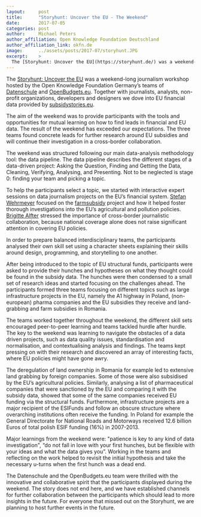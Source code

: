 ```yaml
---
layout:     post
title:      "Storyhunt: Uncover the EU - The Weekend"
date:       2017-07-05
categories: post
author:     Michael Peters
author_affiliation: Open Knowledge Foundation Deutschland
author_affiliation_link: okfn.de
image:      ../assets/posts/2017-07/storyhunt.JPG
excerpt:    >
  The [Storyhunt: Uncover the EU](https://storyhunt.de/) was a weekend-long journalism workshop hosted by the Open Knowledge Foundation Germany’s teams of [Datenschule](https://datenschule.de/) and [OpenBudgets.eu](http://openbudgets.eu/). Together with journalists, analysts, non-profit organizations, developers and designers we dove into EU financial data provided by [subsidystories.eu](http://subsidystories.eu/). 
---
```


The [Storyhunt: Uncover the EU](https://storyhunt.de/) was a weekend-long journalism workshop hosted by the Open Knowledge Foundation Germany’s teams of [Datenschule](https://datenschule.de/) and [OpenBudgets.eu](http://openbudgets.eu/). Together with journalists, analysts, non-profit organizations, developers and designers we dove into EU financial data provided by [subsidystories.eu](http://subsidystories.eu/). 

The aim of the weekend was to provide participants with the tools and opportunities for mutual learning on how to find leads in financial and EU data. The result of the weekend has exceeded our expectations. The three teams found concrete leads for further research around EU subsidies and will continue their investigation in a cross-border collaboration. 

The weekend was structured following our main data-analysis methodology tool: the data pipeline. The data pipeline describes the different stages of a data-driven project: Asking the Question, Finding and Getting the Data, Cleaning, Verifying, Analysing, and Presenting. Not to be neglected is stage 0: finding your team and picking a topic. 

To help the participants select a topic, we started with interactive expert sessions on data journalism projects on the EU’s financial system. [Stefan Wehrmeyer](https://twitter.com/stefanwehrmeyer?lang=en) focused on the [farmsubsidy](http://farmsubsidy.openspending.org/) project and how it helped foster thorough investigations into the EU’s agricultural and pollution policies. [Brigitte Alfter](http://www.alfter.dk/) stressed the importance of cross-border journalistic collaboration, because national coverage alone does not raise significant attention in covering EU policies. 

In order to prepare balanced interdisciplinary teams, the participants analysed their own skill set using a character sheets explaining their skills around design, programming, and storytelling to one another. 

After being introduced to the topic of EU structural funds, participants were asked to provide their hunches and hypotheses on what they thought could be found in the subsidy data. The hunches were then condensed to a small set of research ideas and started focusing on the challenges ahead. The participants formed three teams focusing on different topics such as large infrastructure projects in the EU, namely the A1 highway in Poland, (non-european) pharma companies and the EU subsidies they receive and land-grabbing and farm subsidies in Romania.  

The teams worked together throughout the weekend, the different skill sets encouraged peer-to-peer learning and teams tackled hurdle after hurdle. The key to the weekend was learning to navigate the obstacles of a data driven projects, such as data quality issues, standardisation and normalisation, and contextualising analysis and findings. The teams kept pressing on with their research and discovered an array of interesting facts, where EU policies might have gone awry. 

The deregulation of land ownership in Romania for example led to extensive land grabbing by foreign companies. Some of those were also subsidised by the EU’s agricultural policies. Similarly, analysing a list of pharmaceutical companies that were sanctioned by the EU and comparing it with the subsidy data, showed that some of the same companies received EU funding via the structural funds. Furthermore, infrastructure projects are a major recipient of the ESIFunds and follow an obscure structure where overarching institutions often receive the funding. In Poland for example the General Directorate for National Roads and Motorways received 12.6 billion Euros of total polish ESIF funding (16%) in 2007-2013. 

Major learnings from the weekend were: "patience is key to any kind of data investigation", “do not fall in love with your first hunches, but be flexible with your ideas and what the data gives you”. Working in the teams and reflecting on the work helped to revisit the initial hypothesis and take the necessary u-turns when the first hunch was a dead end. 

The Datenschule and the OpenBudgets.eu team were thrilled with the innovative and collaborative spirit that the participants displayed during the weekend. The story does not end here, and we have established channels for further collaboration between the participants which should lead to more insights in the future. For everyone that missed out on the Storyhunt, we are planning to host further events in the future.  

